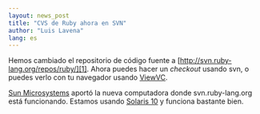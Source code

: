 ```yaml
---
layout: news_post
title: "CVS de Ruby ahora en SVN"
author: "Luis Lavena"
lang: es
---
```


Hemos cambiado el repositorio de código fuente a
[http://svn.ruby-lang.org/repos/ruby/][1]. Ahora puedes hacer un
*checkout* usando svn, o puedes verlo con tu navegador usando
[ViewVC][2].

[Sun Microsystems][3] aportó la nueva computadora donde
svn.ruby-lang.org está funcionando. Estamos usando [Solaris 10][4] y
funciona bastante bien.



[1]: http://svn.ruby-lang.org/repos/ruby/
[2]: http://svn.ruby-lang.org/cgi-bin/viewvc.cgi?root=ruby
[3]: http://www.sun.com
[4]: http://www.sun.com/software/solaris/
